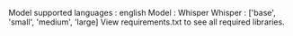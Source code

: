 Model supported languages : english
Model : Whisper
Whisper : ['base', 'small', 'medium', 'large]
View requirements.txt to see all required libraries.